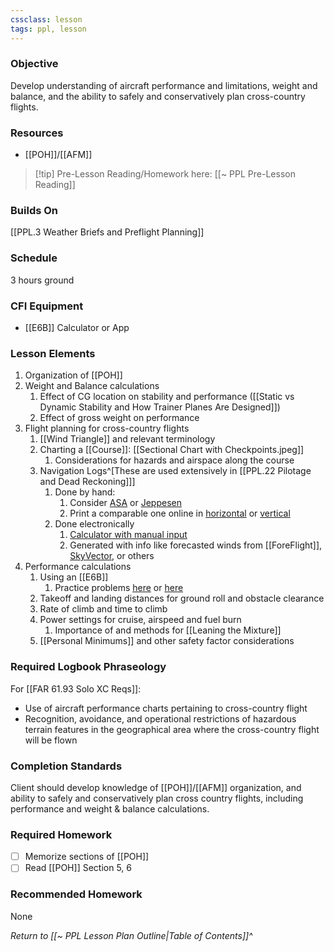 ```yaml
---
cssclass: lesson
tags: ppl, lesson
---
```

### Objective
Develop understanding of aircraft performance and limitations, weight and balance, and the ability to safely and conservatively plan cross-country flights.

### Resources
- [[POH]]/[[AFM]]

> [!tip] Pre-Lesson Reading/Homework here: [[~ PPL Pre-Lesson Reading]]

### Builds On
[[PPL.3 Weather Briefs and Preflight Planning]]

### Schedule
3 hours ground

### CFI Equipment
- [[E6B]] Calculator or App

### Lesson Elements
1. Organization of [[POH]]
2. Weight and Balance calculations
	1. Effect of CG location on stability and performance ([[Static vs Dynamic Stability and How Trainer Planes Are Designed]])
	2. Effect of gross weight on performance
3. Flight planning for cross-country flights
	1. [[Wind Triangle]] and relevant terminology
	3. Charting a [[Course]]: [[Sectional Chart with Checkpoints.jpeg]]
		1. Considerations for hazards and airspace along the course
	4. Navigation Logs^[These are used extensively in [[PPL.22 Pilotage and Dead Reckoning]]]
		1. Done by hand:
			1. Consider [ASA](https://asa2fly.com/flight-planner-pad/) or [Jeppesen](https://www.amazon.com/Jeppesen-VFR-Navigation-Log-JS436183/dp/B003VSCCJ0/ref=sr_1_36?keywords=JEPPESEN&qid=1703037416&sr=8-36)
			2. Print a comparable one online in [horizontal](https://www.dauntless-soft.com/products/Freebies/VFRFlightPlanner/) or [vertical](https://www.reddit.com/r/flying/comments/za5mbd/comment/iykckje/?utm_source=share&utm_medium=web2x&context=3)
		2. Done electronically
			1. [Calculator with manual input](https://e6bx.com/navlog/)
			2. Generated with info like forecasted winds from [[ForeFlight]], [SkyVector](https://skyvector.com/), or others
4. Performance calculations
	1. Using an [[E6B]]
		1. Practice problems [here](https://e6b.org) or [here](https://flightapprentice.com/resources/exercises/e6b_workbook.pdf)
	2. Takeoff and landing distances for ground roll and obstacle clearance
	3. Rate of climb and time to climb
	4. Power settings for cruise, airspeed and fuel burn
		1. Importance of and methods for [[Leaning the Mixture]]
	5. [[Personal Minimums]] and other safety factor considerations 

### Required Logbook Phraseology
For [[FAR 61.93 Solo XC Reqs]]:
- Use of aircraft performance charts pertaining to cross-country flight
- Recognition, avoidance, and operational restrictions of hazardous terrain features in the geographical area where the cross-country flight will be flown

### Completion Standards
Client should develop knowledge of [[POH]]/[[AFM]] organization, and ability to safely and conservatively plan cross country flights, including performance and weight & balance calculations.

### Required Homework
- [ ] Memorize sections of [[POH]]
- [ ] Read [[POH]] Section 5, 6

### Recommended Homework
None

*Return to [[~ PPL Lesson Plan Outline|Table of Contents]]^*